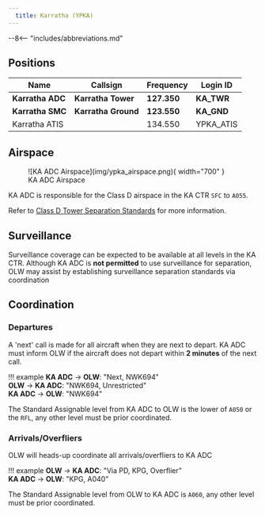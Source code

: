 ```yaml
---
  title: Karratha (YPKA)
---
```


--8<-- "includes/abbreviations.md"

## Positions

| Name | Callsign | Frequency | Login ID |
| ---- | -------- | --------- | ---------------- |
| **Karratha ADC** | **Karratha Tower** | **127.350** | **KA_TWR** |
| **Karratha SMC** | **Karratha Ground** | **123.550** | **KA_GND** |
| Karratha ATIS |  | 134.550 | YPKA_ATIS |

## Airspace
<figure markdown>
![KA ADC Airspace](img/ypka_airspace.png){ width="700" }
  <figcaption>KA ADC Airspace</figcaption>
</figure>

KA ADC is responsible for the Class D airspace in the KA CTR `SFC` to `A055`.

Refer to [Class D Tower Separation Standards](../../../separation-standards/classd) for more information.

## Surveillance
Surveillance coverage can be expected to be available at all levels in the KA CTR. Although KA ADC is **not permitted** to use surveillance for separation, OLW may assist by establishing surveillance separation standards via coordination

## Coordination
### Departures
A 'next' call is made for all aircraft when they are next to depart. KA ADC must inform OLW if the aircraft does not depart within **2 minutes** of the next call.

!!! example
    <span class="hotline">**KA ADC** -> **OLW**</span>: "Next, NWK694"  
    <span class="hotline">**OLW** -> **KA ADC**</span>: "NWK694, Unrestricted"  
    <span class="hotline">**KA ADC** -> **OLW**</span>: "NWK694"

The Standard Assignable level from KA ADC to OLW is the lower of `A050` or the `RFL`, any other level must be prior coordinated.

### Arrivals/Overfliers
OLW will heads-up coordinate all arrivals/overfliers to KA ADC

!!! example
    <span class="coldline">**OLW** -> **KA ADC**</span>: "Via PD, KPG, Overflier”  
    <span class="coldline">**KA ADC** -> **OLW**</span>: "KPG, A040"  

The Standard Assignable level from OLW to KA ADC is `A060`, any other level must be prior coordinated.